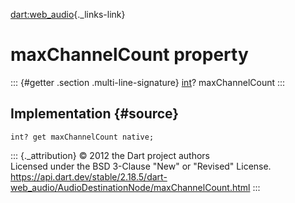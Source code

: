 [dart:web\_audio](../../dart-web_audio/dart-web_audio-library){._links-link}

maxChannelCount property
========================

::: {#getter .section .multi-line-signature}
[int](../../dart-core/int-class)? maxChannelCount
:::

Implementation {#source}
--------------

``` {.language-dart data-language="dart"}
int? get maxChannelCount native;
```

::: {._attribution}
© 2012 the Dart project authors\
Licensed under the BSD 3-Clause \"New\" or \"Revised\" License.\
<https://api.dart.dev/stable/2.18.5/dart-web_audio/AudioDestinationNode/maxChannelCount.html>
:::
